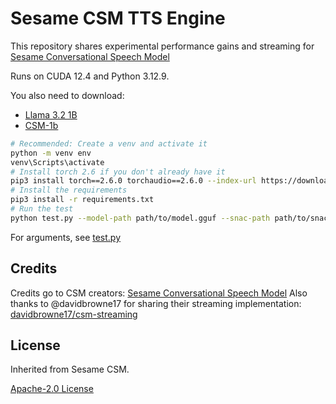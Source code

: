 # Sesame CSM TTS Engine

This repository shares experimental performance gains and streaming for [Sesame Conversational Speech Model](https://github.com/SesameAILabs/csm)

Runs on CUDA 12.4 and Python 3.12.9.

You also need to download:

- [Llama 3.2 1B](https://huggingface.co/meta-llama/Llama-3.2-1B)
- [CSM-1b](https://huggingface.co/sesame/csm-1b)

```bash
# Recommended: Create a venv and activate it
python -m venv env
venv\Scripts\activate 
# Install torch 2.6 if you don't already have it
pip3 install torch==2.6.0 torchaudio==2.6.0 --index-url https://download.pytorch.org/whl/cu124
# Install the requirements
pip3 install -r requirements.txt
# Run the test
python test.py --model-path path/to/model.gguf --snac-path path/to/snac-folder --output-path path/to-outputs
```

For arguments, see [test.py](./test.py)

## Credits

Credits go to CSM creators: [Sesame Conversational Speech Model](https://github.com/SesameAILabs/csm)
Also thanks to @davidbrowne17 for sharing their streaming implementation: [davidbrowne17/csm-streaming](https://github.com/davidbrowne17/csm-streaming)

## License

Inherited from Sesame CSM.

[Apache-2.0 License](https://github.com/SesameAILabs/csm?tab=Apache-2.0-1-ov-file)